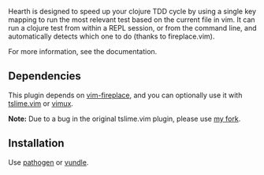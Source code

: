 Hearth is designed to speed up your clojure TDD cycle by using a single
key mapping to run the most relevant test based on the current file
in vim. It can run a clojure test from within a REPL session, or from
the command line, and automatically detects which one to do (thanks to
fireplace.vim).

For more information, see the documentation.

Dependencies
------------

This plugin depends on [vim-fireplace][1], and you can optionally use it
with [tslime.vim][2] or [vimux][3].

**Note:** Due to a bug in the original tslime.vim plugin, please use
[my fork][2].


Installation
------------

Use [pathogen][4] or [vundle][5].

[1]: https://github.com/tpope/vim-fireplace
[2]: https://github.com/jgdavey/tslime.vim
[3]: https://github.com/benmills/vimux
[4]: https://github.com/tpope/vim-pathogen
[5]: https://github.com/gmarik/vundle
